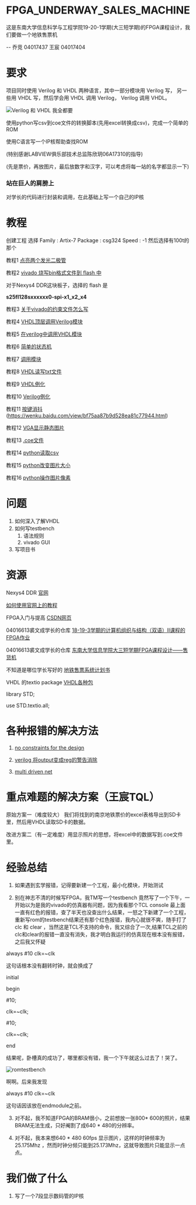 # FPGA_UNDERWAY_SALES_MACHINE
这是东南大学信息科学与工程学院19-20-1学期(大三短学期)的FPGA课程设计，我们要做一个地铁售票机   

--  乔竞 04017437 王宸 04017404
# 要求

项目同时使用 Verilog 和 VHDL 两种语言，其中一部分模块用 Verilog 写， 另一些用 VHDL 写，然后学会用 VHDL 调用 Verilog， Verilog 调用 VHDL。

![Verilog 和 VHDL 我全都要](https://github.com/scp10086/FPGA_UNDERWAY_SALES_MACHINE/blob/master/PICTURE/timg.gif)

使用python写csv到coe文件的转换脚本(先用excel转换成csv)，完成一个简单的ROM

使用C语言写一个IP核帮助查找ROM

(特别感谢LABVIEW俱乐部技术总监陈欣玥06A17310的指导)

(先是票价，再放图片，最后放数字和汉字，可以考虑将每一站的名字都显示一下)

### 站在巨人的肩膀上

对学长的代码进行封装和调用，在此基础上写一个自己的IP核

# 教程

创建工程 选择 Family : Artix-7  Package : csg324 Speed : -1 然后选择有100t的那个

教程1 [点亮两个发光二极管](http://www.digilent.com.cn/community/174.html)

教程2 [vivado 烧写bin格式文件到 flash 中](http://bbs.elecfans.com/jishu_1566385_1_1.html) 

对于Nexys4 DDR这块板子，选择的 flash 是 

**s25fl128sxxxxxx0-spi-x1_x2_x4**

教程3 [关于vivado的约束文件怎么写](https://wenku.baidu.com/view/2ec43571844769eae009ed91.html)

教程4 [VHDL顶层调用Verilog模块](https://blog.csdn.net/gududeyhc/article/details/8795193)

教程5 [在verilog中调用VHDL模块](https://www.cnblogs.com/chengqi521/p/6514627.html)

教程6 [简单的状态机](https://wenku.baidu.com/view/28fd4333a32d7375a41780e7.html)

教程7 [调用模块](https://blog.csdn.net/qq_38628290/article/details/83788000)

教程8 [VHDL读写txt文件](http://bbs.eeworld.com.cn/thread-365624-1-1.html)

教程9  [VHDL例化](https://wenku.baidu.com/view/896a26a00029bd64783e2cbf.html)

教程10 [Verilog例化](https://blog.csdn.net/ffdia/article/details/84579670)

教程11 [按键消抖](https://www.jianshu.com/p/565896d5dcbb)
                (https://wenku.baidu.com/view/bf75aa87b9d528ea81c77944.html)

教程12 [VGA显示静态图片](https://www.cnblogs.com/ninghechuan/p/7260383.html)

教程13 [.coe文件](https://blog.csdn.net/u012081364/article/details/80349576)

教程14 [python读取csv](https://blog.csdn.net/u011089523/article/details/52859371)

教程15 [python改变图片大小](https://blog.csdn.net/weixin_43249191/article/details/84073296)

教程16 [python操作图片像素](https://www.cnblogs.com/brillant-ordinary/p/9558089.html)


# 问题

1. 如何深入了解VHDL
2. 如何写testbench
   1. 语法规则
   2. vivado GUI
5. 写项目书

# 资源

Nexys4 DDR [官网](https://reference.digilentinc.com/reference/programmable-logic/nexys-4-ddr/start)

[如何使用官网上的教程](https://reference.digilentinc.com/learn/programmable-logic/tutorials/github-demos/start)

FPGA入门与提高 [CSDN网页](https://blog.csdn.net/Pieces_thinking/article/details/90183507)

04016613裘文成学长的仓库 [18-19-3学期的计算机组织与结构（双语）II课程的FPGA作业](https://github.com/Quzard/COA2_FPGA)

04016613裘文成学长的仓库 [东南大学信息学院大三短学期FPGA课程设计——售货机](https://github.com/Quzard/FPGA_Vending_Machine)

不知道是哪位学长写好的 [地铁售票系统计划书](https://max.book118.com/html/2017/0705/120448514.shtm)

VHDL 的textio package [VHDL各种包](https://www.csee.umbc.edu/portal/help/VHDL/stdpkg.html)

library STD;

use STD.textio.all;

# 各种报错的解决方法

1. [no constraints for the design](https://forums.xilinx.com/t5/Implementation/Vivado-warning-Constraints-18-5210-No-constraints-selected-for/td-p/930337)

2. [verilog 将output变成reg的警告消除](https://electronics.stackexchange.com/questions/208984/verilog-how-to-avoid-redeclaration-of-ansi-port)

3. [multi driven net](https://forums.xilinx.com/t5/Welcome-Join/Error-Multi-driver-net-found-in-the-design/td-p/550090)

# 重点难题的解决方案（王宸TQL）

原始方案一（难度较大） 我们将找到的南京地铁票价的excel表格导出到SD卡里，然后用VHDL读取SD卡的数据。

改进方案二（有一定难度）用显示照片的思想，将excel中的数据写到.coe文件里。

# 经验总结

1. 如果遇到玄学报错，记得要新建一个工程，最小化模块，开始测试

2. 别在神志不清的时候写FPGA，我TM写一个testbench 竟然写了一个下午，一开始以为是我的vivado的仿真器有问题，因为我看那个TCL console 最上面一直有红色的报错，查了半天也没查出什么结果，一怒之下新建了一个工程，重新写rom的testbench结果还有那个红色报错，我内心就很不爽，随手打了 clc 和 clear ，当然这是TCL不支持的命令，我又综合了一次,结果TCL之前的clc和clear的报错一直没有消失，我才明白我运行的仿真现在根本没有报错，之后我又怀疑 

always #10 clk=~clk

这句话根本没有翻转时钟，就会换成了

initial

begin

#10;

clk=~clk;

#10;

clk=~clk;

end

结果呢，卧槽真的成功了，哪里都没有错，我一个下午就这么过去了！哭了。

![romtestbench](https://github.com/scp10086/FPGA_UNDERWAY_SALES_MACHINE/blob/master/PICTURE/rom.jpg)

啊啊。后来我发现

always #10 clk=~clk

这句话因该放在endmodule之前。

3. 对不起，我不知道FPGA的BRAM很小，之前想放一张800* 600的照片，结果BRAM无法生成，只好阉割了成640 * 480的分辨率。

4. 对不起，我本来想640 * 480 60fps 显示图片，这样的时钟频率为25.175Mhz ，然而时钟分频只能到25.173Mhz，这就导致图片只能显示一点点。

# 我们做了什么

1. 写了一个7段显示数码管的IP核

